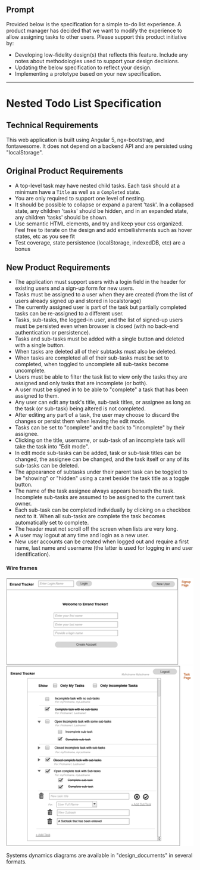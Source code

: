 ## Prompt
Provided below is the specification for a simple to-do list experience. A product manager has decided that we want to modify the experience to allow assigning tasks to other users. Please support this product initiative by:
 - Developing low-fidelity design(s) that reflects this feature. Include any notes about methodologies used to support your design decisions.
 - Updating the below specification to reflect your design.
 - Implementing a prototype based on your new specification.

------

# Nested Todo List Specification

## Technical Requirements
This web application is built using Angular 5, ngx-bootstrap, and fontawesome. It does not depend on a backend API and are persisted using "localStorage".

## Original Product Requirements

 - A top-level task may have nested child tasks. Each task should at a minimum have a `Title` as well as a `Completed` state.
 - You are only required to support one level of nesting.
 - It should be possible to collapse or expand a parent 'task'. In a collapsed state, any children 'tasks' should be hidden, and in an expanded state, any children 'tasks' should be shown.
 - Use semantic HTML elements, and try and keep your css organized.  Feel free to iterate on the design and add embellishments such as hover states, etc as you see fit
 - Test coverage, state persistence (localStorage, indexedDB, etc) are a bonus

## New Product Requirements

 - The application must support users with a login field in the header for existing users and a sign-up form for new users.
 - Tasks must be assigned to a user when they are created (from the list of users already signed up and stored in localstorage)
 - The currently assigned user is part of the task but partially completed tasks can be re-assigned to a different user.
 - Tasks, sub-tasks, the logged-in user, and the list of signed-up users must be persisted even when browser is closed (with no back-end authentication or persistence).  
 - Tasks and sub-tasks must be added with a single button and deleted with a single button. 
 - When tasks are deleted all of their subtasks must also be deleted.
 - When tasks are completed all of their sub-tasks must be set to completed, when toggled to uncomplete all sub-tasks become uncomplete.
 - Users must be able to filter the task list to view only the tasks they are assigned and only tasks that are incomplete (or both).
 - A user must be signed in to be able to "complete" a task that has been assigned to them.
 - Any user can edit any task's title, sub-task titles, or assignee as long as the task (or sub-task) being altered is not completed.
 - After editing any part of a task, the user may choose to discard the changes or persist them when leaving the edit mode.
 - Tasks can be set to "complete" and the back to "incomplete" by their assignee.
 - Clicking on the title, username, or sub-task of an incomplete task will take the task into "Edit mode".
 - In edit mode sub-tasks can be added, task or sub-task titles can be changed, the assignee can be changed, and the task itself or any of its sub-tasks can be deleted.
 - The appearance of subtasks under their parent task can be toggled to be "showing" or "hidden" using a caret beside the task title as a toggle button.
 - The name of the task assignee always appears beneath the task. Incomplete sub-tasks are assumed to be assigned to the current task owner.
 - Each sub-task can be completed individually by clicking on a checkbox next to it. When all sub-tasks are complete the task becomes automatically set to complete.
 - The header must not scroll off the screen when lists are very long.
 - A user may logout at any time and login as a new user.
 - New user accounts can be created when logged out and require a first name, last name and username (the latter is used for logging in and user identification).

#### Wire frames
<img src="https://github.com/judyarrizza/Errands/blob/master/design_documents/wireframe-signup.png">
<img src="https://github.com/judyarrizza/Errands/blob/master/design_documents/wireframe-tasks.png">

Systems dynamics diagrams are available in "design_documents" in several formats.
